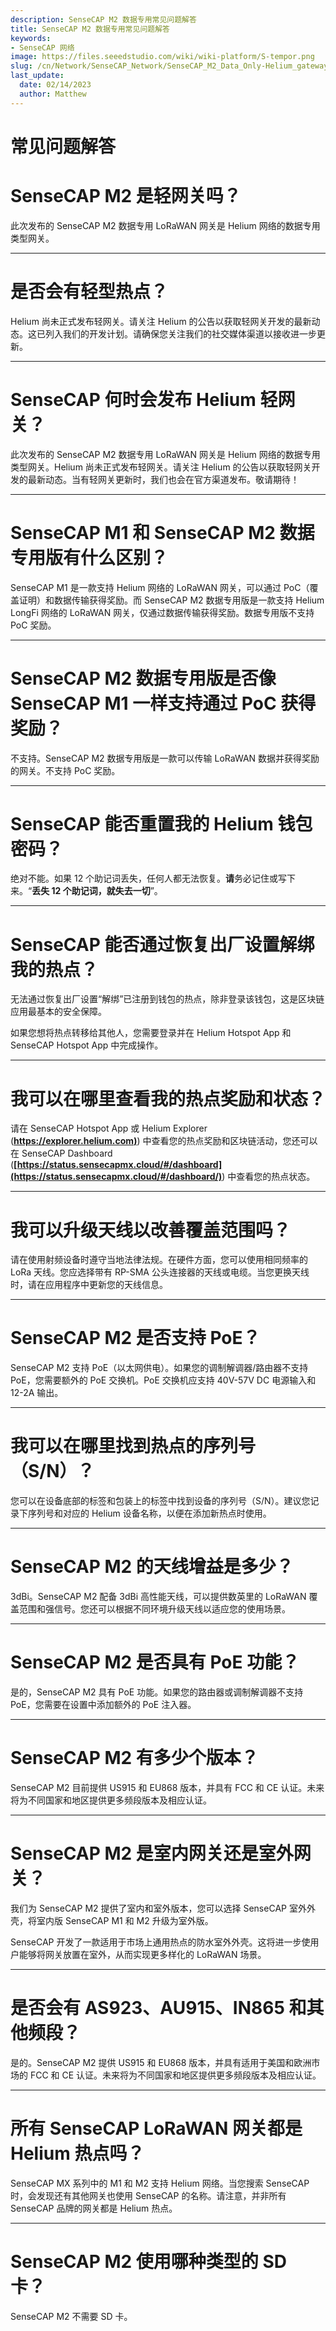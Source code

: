 ```yaml
---
description: SenseCAP M2 数据专用常见问题解答
title: SenseCAP M2 数据专用常见问题解答
keywords:
- SenseCAP 网络
image: https://files.seeedstudio.com/wiki/wiki-platform/S-tempor.png
slug: /cn/Network/SenseCAP_Network/SenseCAP_M2_Data_Only-Helium_gateway/SenseCAP_M2_Data_Only_FAQ
last_update:
  date: 02/14/2023
  author: Matthew
---
```


常见问题解答
===

**SenseCAP M2 是轻网关吗？**
===================================

此次发布的 SenseCAP M2 数据专用 LoRaWAN 网关是 Helium 网络的数据专用类型网关。

* * *

**是否会有轻型热点？**
=========================================

Helium 尚未正式发布轻网关。请关注 Helium 的公告以获取轻网关开发的最新动态。这已列入我们的开发计划。请确保您关注我们的社交媒体渠道以接收进一步更新。

* * *

**SenseCAP 何时会发布 Helium 轻网关？**
========================================================

此次发布的 SenseCAP M2 数据专用 LoRaWAN 网关是 Helium 网络的数据专用类型网关。Helium 尚未正式发布轻网关。请关注 Helium 的公告以获取轻网关开发的最新动态。当有轻网关更新时，我们也会在官方渠道发布。敬请期待！

* * *

**SenseCAP M1 和 SenseCAP M2 数据专用版有什么区别？**
=========================================================================

SenseCAP M1 是一款支持 Helium 网络的 LoRaWAN 网关，可以通过 PoC（覆盖证明）和数据传输获得奖励。而 SenseCAP M2 数据专用版是一款支持 Helium LongFi 网络的 LoRaWAN 网关，仅通过数据传输获得奖励。数据专用版不支持 PoC 奖励。

* * *

**SenseCAP M2 数据专用版是否像 SenseCAP M1 一样支持通过 PoC 获得奖励？**
===========================================================================

不支持。SenseCAP M2 数据专用版是一款可以传输 LoRaWAN 数据并获得奖励的网关。不支持 PoC 奖励。

* * *

**SenseCAP 能否重置我的 Helium 钱包密码？**
=============================================================

绝对不能。如果 12 个助记词丢失，任何人都无法恢复。**请**务必记住或写下来。“**丢失 12 个助记词，就失去一切**”。

* * *

**SenseCAP 能否通过恢复出厂设置解绑我的热点？**
=======================================================================

无法通过恢复出厂设置“解绑”已注册到钱包的热点，除非登录该钱包，这是区块链应用最基本的安全保障。

如果您想将热点转移给其他人，您需要登录并在 Helium Hotspot App 和 SenseCAP Hotspot App 中完成操作。

* * *

**我可以在哪里查看我的热点奖励和状态？**
======================================================

请在 SenseCAP Hotspot App 或 Helium Explorer ([**https://explorer.helium.com)**](https://explorer.helium.com)) 中查看您的热点奖励和区块链活动，您还可以在 SenseCAP Dashboard (**[https://status.sensecapmx.cloud/#/dashboard](https://status.sensecapmx.cloud/#/dashboard/)**) 中查看您的热点状态。

* * *

**我可以升级天线以改善覆盖范围吗？**
======================================================

请在使用射频设备时遵守当地法律法规。在硬件方面，您可以使用相同频率的 LoRa 天线。您应选择带有 RP-SMA 公头连接器的天线或电缆。当您更换天线时，请在应用程序中更新您的天线信息。

* * *

**SenseCAP M2 是否支持 PoE？**
=================================

SenseCAP M2 支持 PoE（以太网供电）。如果您的调制解调器/路由器不支持 PoE，您需要额外的 PoE 交换机。PoE 交换机应支持 40V-57V DC 电源输入和 12-2A 输出。

* * *

**我可以在哪里找到热点的序列号（S/N）？**
============================================================

您可以在设备底部的标签和包装上的标签中找到设备的序列号（S/N）。建议您记录下序列号和对应的 Helium 设备名称，以便在添加新热点时使用。

* * *

**SenseCAP M2 的天线增益是多少？**
============================================

3dBi。SenseCAP M2 配备 3dBi 高性能天线，可以提供数英里的 LoRaWAN 覆盖范围和强信号。您还可以根据不同环境升级天线以适应您的使用场景。

* * *

**SenseCAP M2 是否具有 PoE 功能？**
=======================================

是的，SenseCAP M2 具有 PoE 功能。如果您的路由器或调制解调器不支持 PoE，您需要在设置中添加额外的 PoE 注入器。

* * *

**SenseCAP M2 有多少个版本？**
===================================================

SenseCAP M2 目前提供 US915 和 EU868 版本，并具有 FCC 和 CE 认证。未来将为不同国家和地区提供更多频段版本及相应认证。

* * *

**SenseCAP M2 是室内网关还是室外网关？**
================================================

我们为 SenseCAP M2 提供了室内和室外版本，您可以选择 SenseCAP 室外外壳，将室内版 SenseCAP M1 和 M2 升级为室外版。

SenseCAP 开发了一款适用于市场上通用热点的防水室外外壳。这将进一步使用户能够将网关放置在室外，从而实现更多样化的 LoRaWAN 场景。

* * *

**是否会有 AS923、AU915、IN865 和其他频段？**
=============================================================

是的。SenseCAP M2 提供 US915 和 EU868 版本，并具有适用于美国和欧洲市场的 FCC 和 CE 认证。未来将为不同国家和地区提供更多频段版本及相应认证。

* * *

**所有 SenseCAP LoRaWAN 网关都是 Helium 热点吗？**  
======================================================

SenseCAP MX 系列中的 M1 和 M2 支持 Helium 网络。当您搜索 SenseCAP 时，会发现还有其他网关也使用 SenseCAP 的名称。请注意，并非所有 SenseCAP 品牌的网关都是 Helium 热点。

* * *

**SenseCAP M2 使用哪种类型的 SD 卡？**  
==============================================

SenseCAP M2 不需要 SD 卡。